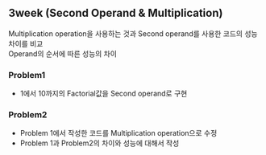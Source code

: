 ## 3week (Second Operand & Multiplication)  
Multiplication operation을 사용하는 것과 Second operand를 사용한 코드의 성능 차이를 비교  
Operand의 순서에 따른 성능의 차이  

### Problem1  
* 1에서 10까지의 Factorial값을 Second operand로 구현  
   

### Problem2  
* Problem 1에서 작성한 코드를 Multiplication operation으로 수정  
* Problem 1과 Problem2의 차이와 성능에 대해서 작성  
  
  